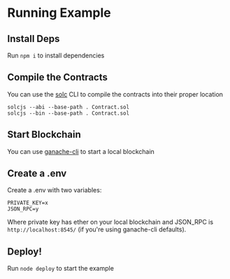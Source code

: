 # Running Example

## Install Deps

Run `npm i` to install dependencies

## Compile the Contracts

You can use the [solc](https://www.npmjs.com/package/solc) CLI to compile the contracts into their proper location

```
solcjs --abi --base-path . Contract.sol
solcjs --bin --base-path . Contract.sol
```

## Start Blockchain

You can use [ganache-cli](https://www.npmjs.com/package/ganache-cli) to start a local blockchain

## Create a .env

Create a .env with two variables:

```
PRIVATE_KEY=x
JSON_RPC=y
```

Where private key has ether on your local blockchain and JSON_RPC is `http://localhost:8545/` (if you're using ganache-cli defaults).

## Deploy!

Run `node deploy` to start the example
